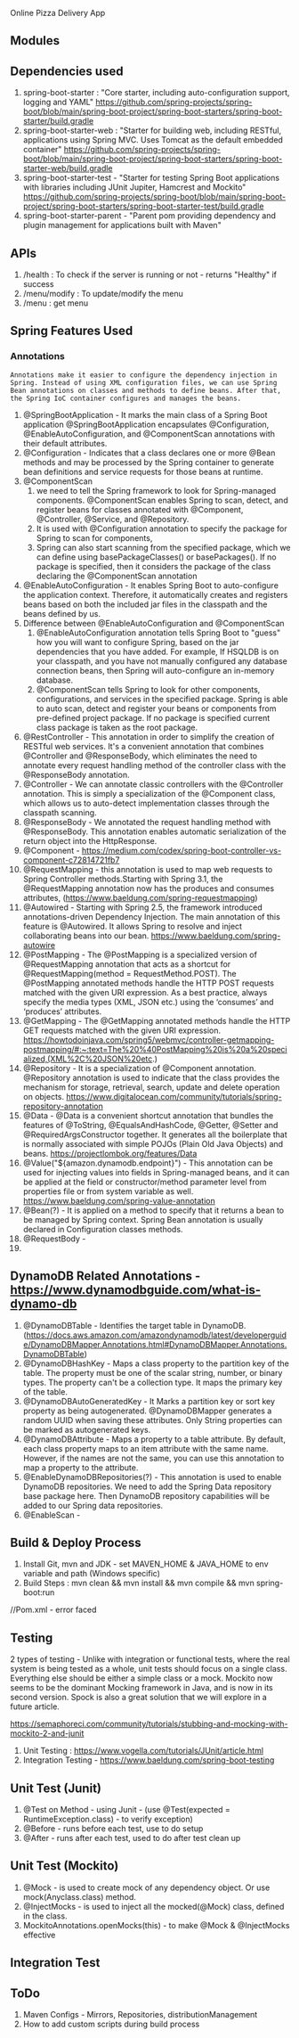 Online Pizza Delivery App

## Modules

## Dependencies used

1. spring-boot-starter : "Core starter, including auto-configuration support, logging and YAML"
   https://github.com/spring-projects/spring-boot/blob/main/spring-boot-project/spring-boot-starters/spring-boot-starter/build.gradle
2. spring-boot-starter-web : "Starter for building web, including RESTful, applications using Spring MVC. Uses Tomcat as the default embedded container"
   https://github.com/spring-projects/spring-boot/blob/main/spring-boot-project/spring-boot-starters/spring-boot-starter-web/build.gradle
3. spring-boot-starter-test - "Starter for testing Spring Boot applications with libraries including JUnit Jupiter, Hamcrest and Mockito"
   https://github.com/spring-projects/spring-boot/blob/main/spring-boot-project/spring-boot-starters/spring-boot-starter-test/build.gradle
4. spring-boot-starter-parent - "Parent pom providing dependency and plugin management for applications built with Maven"


## APIs
1. /health : To check if the server is running or not - returns "Healthy" if success
2. /menu/modify : To update/modify the menu
3. /menu : get menu


## Spring Features Used
### Annotations  
    Annotations make it easier to configure the dependency injection in Spring. Instead of using XML configuration files, we can use Spring Bean annotations on classes and methods to define beans. After that, the Spring IoC container configures and manages the beans.
1. @SpringBootApplication - It marks the main class of a Spring Boot application
   @SpringBootApplication encapsulates @Configuration, @EnableAutoConfiguration, and @ComponentScan annotations with their default attributes.
2. @Configuration - Indicates that a class declares one or more @Bean methods and may be processed by the Spring container to generate bean definitions and service requests for those beans at runtime.
3. @ComponentScan
   1. we need to tell the Spring framework to look for Spring-managed components. @ComponentScan enables Spring to scan, detect, and register beans for classes annotated with @Component, @Controller, @Service, and @Repository.
   2. It is used with @Configuration annotation to specify the package for Spring to scan for components,
   3. Spring can also start scanning from the specified package, which we can define using basePackageClasses() or basePackages(). If no package is specified, then it considers the package of the class declaring the @ComponentScan annotation
4. @EnableAutoConfiguration - It enables Spring Boot to auto-configure the application context. Therefore, it automatically creates and registers beans based on both the included jar files in the classpath and the beans defined by us.
5. Difference between @EnableAutoConfiguration and @ComponentScan
   1. @EnableAutoConfiguration annotation tells Spring Boot to "guess" how you will want to configure Spring, based on the jar dependencies that you have added. For example, If HSQLDB is on your classpath, and you have not manually configured any database connection beans, then Spring will auto-configure an in-memory database. 
   2. @ComponentScan tells Spring to look for other components, configurations, and services in the specified package. Spring is able to auto scan, detect and register your beans or components from pre-defined project package. If no package is specified current class package is taken as the root package.
6. @RestController - This annotation in order to simplify the creation of RESTful web services. It's a convenient annotation that combines @Controller and @ResponseBody, which eliminates the need to annotate every request handling method of the controller class with the @ResponseBody annotation.
7. @Controller - We can annotate classic controllers with the @Controller annotation. This is simply a specialization of the @Component class, which allows us to auto-detect implementation classes through the classpath scanning.
8. @ResponseBody - We annotated the request handling method with @ResponseBody. This annotation enables automatic serialization of the return object into the HttpResponse.
9. @Component - https://medium.com/codex/spring-boot-controller-vs-component-c72814721fb7
10. @RequestMapping - this annotation is used to map web requests to Spring Controller methods.Starting with Spring 3.1, the @RequestMapping annotation now has the produces and consumes attributes, (https://www.baeldung.com/spring-requestmapping)
11. @Autowired - Starting with Spring 2.5, the framework introduced annotations-driven Dependency Injection. The main annotation of this feature is @Autowired. It allows Spring to resolve and inject collaborating beans into our bean. https://www.baeldung.com/spring-autowire
12. @PostMapping - The @PostMapping is a specialized version of @RequestMapping annotation that acts as a shortcut for @RequestMapping(method = RequestMethod.POST). The @PostMapping annotated methods handle the HTTP POST requests matched with the given URI expression. As a best practice, always specify the media types (XML, JSON etc.) using the ‘consumes’ and ‘produces’ attributes.
13. @GetMapping - The @GetMapping annotated methods handle the HTTP GET requests matched with the given URI expression. https://howtodoinjava.com/spring5/webmvc/controller-getmapping-postmapping/#:~:text=The%20%40PostMapping%20is%20a%20specialized,(XML%2C%20JSON%20etc.)
14. @Repository - It is a specialization of @Component annotation. @Repository annotation is used to indicate that the class provides the mechanism for storage, retrieval, search, update and delete operation on objects. https://www.digitalocean.com/community/tutorials/spring-repository-annotation
15. @Data - @Data is a convenient shortcut annotation that bundles the features of @ToString, @EqualsAndHashCode, @Getter, @Setter and @RequiredArgsConstructor together. It generates all the boilerplate that is normally associated with simple POJOs (Plain Old Java Objects) and beans. https://projectlombok.org/features/Data
16. @Value("${amazon.dynamodb.endpoint}") - This annotation can be used for injecting values into fields in Spring-managed beans, and it can be applied at the field or constructor/method parameter level from properties file or from system variable as well. https://www.baeldung.com/spring-value-annotation
17. @Bean(?) - It is applied on a method to specify that it returns a bean to be managed by Spring context. Spring Bean annotation is usually declared in Configuration classes methods.
18. @RequestBody - 
19. 


## DynamoDB Related Annotations - https://www.dynamodbguide.com/what-is-dynamo-db
1. @DynamoDBTable - Identifies the target table in DynamoDB. (https://docs.aws.amazon.com/amazondynamodb/latest/developerguide/DynamoDBMapper.Annotations.html#DynamoDBMapper.Annotations.DynamoDBTable)
2. @DynamoDBHashKey - Maps a class property to the partition key of the table. The property must be one of the scalar string, number, or binary types. The property can't be a collection type. It maps the primary key of the table.
3. @DynamoDBAutoGeneratedKey - It Marks a partition key or sort key property as being autogenerated. @DynamoDBMapper generates a random UUID when saving these attributes. Only String properties can be marked as autogenerated keys.
4. @DynamoDBAttribute - Maps a property to a table attribute. By default, each class property maps to an item attribute with the same name. However, if the names are not the same, you can use this annotation to map a property to the attribute.
5. @EnableDynamoDBRepositories(?) - This annotation is used to enable DynamoDB repositories. We need to add the Spring Data repository base package here. Then DynamoDB repository capabilities will be added to our Spring data repositories.
6. @EnableScan - 

## Build & Deploy Process
1. Install Git, mvn and JDK - set MAVEN_HOME & JAVA_HOME to env variable and path (Windows specific)
2. Build Steps : mvn clean && mvn install && mvn compile && mvn spring-boot:run

//Pom.xml - error faced

## Testing
2 types of testing - Unlike with integration or functional tests, where the real system is being tested as a whole, unit tests should focus on a single class. Everything else should be either a simple class or a mock. Mockito now seems to be the dominant Mocking framework in Java, and is now in its second version. Spock is also a great solution that we will explore in a future article.

https://semaphoreci.com/community/tutorials/stubbing-and-mocking-with-mockito-2-and-junit
1. Unit Testing : https://www.vogella.com/tutorials/JUnit/article.html
2. Integration Testing - https://www.baeldung.com/spring-boot-testing

## Unit Test (Junit)
1. @Test on Method - using Junit - (use @Test(expected = RuntimeException.class) - to verify exception)
2. @Before - runs before each test, use to do setup 
3. @After - runs after each test, used to do after test clean up


## Unit Test (Mockito)
1. @Mock - is used to create mock of any dependency object. Or use mock(Anyclass.class) method.
2. @InjectMocks - is used to inject all the mocked(@Mock) class, defined in the class. 
3. MockitoAnnotations.openMocks(this) - to make @Mock & @InjectMocks effective

## Integration Test

## ToDo

1. Maven Configs - Mirrors, Repositories, distributionManagement
2. How to add custom scripts during build process

